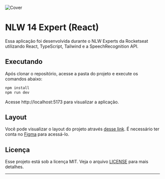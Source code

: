 ![Cover](./.github/cover.png)

# NLW 14 Expert (React)

Essa aplicação foi desenvolvida durante o NLW Experts da Rocketseat utilizando React, TypeScript, Tailwind e a SpeechRecognition API.

## Executando

Após clonar o repositório, acesse a pasta do projeto e execute os comandos abaixo:

```sh
npm install
npm run dev
```

Acesse http://localhost:5173 para visualizar a aplicação.

## Layout

Você pode visualizar o layout do projeto através [desse link](https://www.figma.com/community/file/1336456128647909148). É necessário ter conta no [Figma](http://figma.com/) para acessá-lo.

## Licença

Esse projeto está sob a licença MIT. Veja o arquivo [LICENSE](LICENSE.md) para mais detalhes.

---
